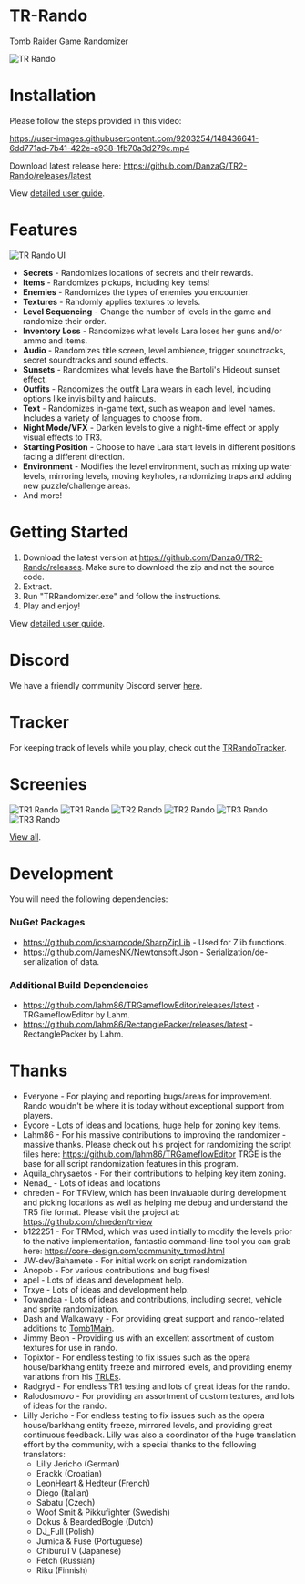 # TR-Rando
Tomb Raider Game Randomizer

![TR Rando](Resources/Screenshots/Compressed/TR2_1.jpg)

# Installation
Please follow the steps provided in this video:

https://user-images.githubusercontent.com/9203254/148436641-6dd771ad-7b41-422e-a938-1fb70a3d279c.mp4

Download latest release here: https://github.com/DanzaG/TR2-Rando/releases/latest

View [detailed user guide](USING.md).

# Features
![TR Rando UI](Resources/UI.png)

* **Secrets** - Randomizes locations of secrets and their rewards.
* **Items** - Randomizes pickups, including key items!
* **Enemies** - Randomizes the types of enemies you encounter.
* **Textures** - Randomly applies textures to levels.
* **Level Sequencing** - Change the number of levels in the game and randomize their order.
* **Inventory Loss** - Randomizes what levels Lara loses her guns and/or ammo and items.
* **Audio** - Randomizes title screen, level ambience, trigger soundtracks, secret soundtracks and sound effects.
* **Sunsets** - Randomizes what levels have the Bartoli's Hideout sunset effect.
* **Outfits** - Randomizes the outfit Lara wears in each level, including options like invisibility and haircuts.
* **Text** - Randomizes in-game text, such as weapon and level names. Includes a variety of languages to choose from.
* **Night Mode/VFX** - Darken levels to give a night-time effect or apply visual effects to TR3.
* **Starting Position** - Choose to have Lara start levels in different positions facing a different direction.
* **Environment** - Modifies the level environment, such as mixing up water levels, mirroring levels, moving keyholes, randomizing traps and adding new puzzle/challenge areas.
* And more!

# Getting Started
1. Download the latest version at https://github.com/DanzaG/TR2-Rando/releases. Make sure to download the zip and not the source code.
2. Extract.
3. Run "TRRandomizer.exe" and follow the instructions.
4. Play and enjoy!

View [detailed user guide](USING.md).

# Discord
We have a friendly community Discord server [here](https://discord.gg/f4bUqwgcCN).

# Tracker
For keeping track of levels while you play, check out the [TRRandoTracker](https://github.com/lahm86/TRRandoTracker).

# Screenies
![TR1 Rando](Resources/Screenshots/Compressed/TR1_3.jpg)
![TR1 Rando](Resources/Screenshots/Compressed/TR1_4.jpg)
![TR2 Rando](Resources/Screenshots/Compressed/TR2_4.jpg)
![TR2 Rando](Resources/Screenshots/Compressed/TR2_5.jpg)
![TR3 Rando](Resources/Screenshots/Compressed/TR3_2.jpg)
![TR3 Rando](Resources/Screenshots/Compressed/TR3_3.jpg)

[View all](Resources/Screenshots).

# Development
You will need the following dependencies:

### NuGet Packages
* https://github.com/icsharpcode/SharpZipLib - Used for Zlib functions.
* https://github.com/JamesNK/Newtonsoft.Json - Serialization/de-serialization of data.

### Additional Build Dependencies
* https://github.com/lahm86/TRGameflowEditor/releases/latest - TRGameflowEditor by Lahm.
* https://github.com/lahm86/RectanglePacker/releases/latest - RectanglePacker by Lahm.

# Thanks
* Everyone - For playing and reporting bugs/areas for improvement. Rando wouldn't be where it is today without exceptional support from players.
* Eycore - Lots of ideas and locations, huge help for zoning key items.
* Lahm86 - For his massive contributions to improving the randomizer - massive thanks. Please check out his project for randomizing the script files here: https://github.com/lahm86/TRGameflowEditor TRGE is the base for all script randomization features in this program.
* Aquila_chrysaetos - For their contributions to helping key item zoning.
* Nenad_ - Lots of ideas and locations
* chreden - For TRView, which has been invaluable during development and picking locations as well as helping me debug and understand the TR5 file format. Please visit the project at: https://github.com/chreden/trview
* b122251 - For TRMod, which was used initially to modify the levels prior to the native implementation, fantastic command-line tool you can grab here: https://core-design.com/community_trmod.html
* JW-dev/Bahamete - For initial work on script randomization
* Anopob - For various contributions and bug fixes!
* apel - Lots of ideas and development help.
* Trxye - Lots of ideas and development help.
* Towandaa - Lots of ideas and contributions, including secret, vehicle and sprite randomization.
* Dash and Walkawayy - For providing great support and rando-related additions to [Tomb1Main](https://github.com/rr-/Tomb1Main).
* Jimmy Beon - Providing us with an excellent assortment of custom textures for use in rando.
* Topixtor - For endless testing to fix issues such as the opera house/barkhang entity freeze and mirrored levels, and providing enemy variations from his [TRLEs](https://trcustoms.org/users/927).
* Radgryd - For endless TR1 testing and lots of great ideas for the rando.
* Ralodosmovo - For providing an assortment of custom textures, and lots of ideas for the rando.
* Lilly Jericho - For endless testing to fix issues such as the opera house/barkhang entity freeze, mirrored levels, and providing great continuous feedback. Lilly was also a coordinator of the huge translation effort by the community, with a special thanks to the following translators:
    * Lilly Jericho (German)
    * Erackk (Croatian)
    * LeonHeart & Hedteur (French)
    * Diego (Italian)
    * Sabatu (Czech)
    * Woof Smit & Pikkufighter (Swedish)
    * Dokus & BeardedBogle (Dutch)
    * DJ_Full (Polish)
    * Jumica & Fuse (Portuguese)
    * ChiburuTV (Japanese)
    * Fetch (Russian)
    * Riku (Finnish)

